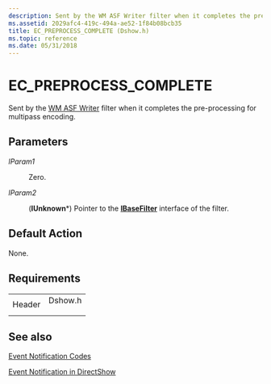 ```yaml
---
description: Sent by the WM ASF Writer filter when it completes the pre-processing for multipass encoding.
ms.assetid: 2029afc4-419c-494a-ae52-1f84b08bcb35
title: EC_PREPROCESS_COMPLETE (Dshow.h)
ms.topic: reference
ms.date: 05/31/2018
---
```


# EC\_PREPROCESS\_COMPLETE

Sent by the [WM ASF Writer](wm-asf-writer-filter.md) filter when it completes the pre-processing for multipass encoding.

## Parameters

<dl> <dt>

<span id="lParam1"></span><span id="lparam1"></span><span id="LPARAM1"></span>*lParam1*
</dt> <dd>

Zero.

</dd> <dt>

<span id="lParam2"></span><span id="lparam2"></span><span id="LPARAM2"></span>*lParam2*
</dt> <dd>

(**IUnknown**\*) Pointer to the [**IBaseFilter**](/windows/desktop/api/Strmif/nn-strmif-ibasefilter) interface of the filter.

</dd> </dl>

## Default Action

None.

## Requirements



|                   |                                                                                    |
|-------------------|------------------------------------------------------------------------------------|
| Header<br/> | <dl> <dt>Dshow.h</dt> </dl> |



## See also

<dl> <dt>

[Event Notification Codes](event-notification-codes.md)
</dt> <dt>

[Event Notification in DirectShow](event-notification-in-directshow.md)
</dt> </dl>

 

 




